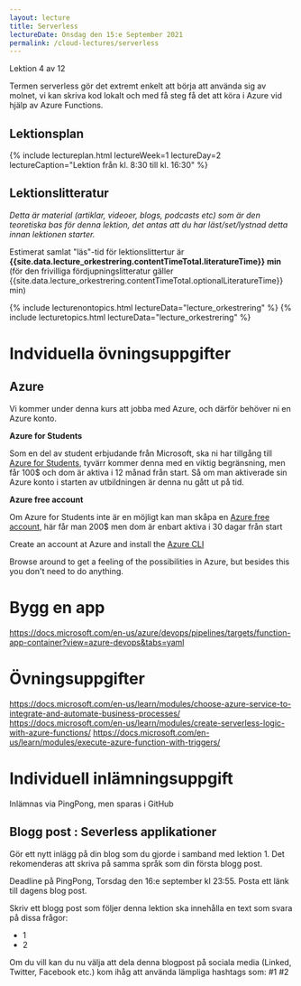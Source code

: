 ```yaml
---
layout: lecture
title: Serverless
lectureDate: Onsdag den 15:e September 2021
permalink: /cloud-lectures/serverless 
---
```

Lektion 4 av 12

Termen serverless gör det extremt enkelt att börja att använda sig av molnet, vi kan skriva kod lokalt och med få steg få det att köra i Azure vid hjälp av Azure Functions.

## Lektionsplan

{% include lectureplan.html lectureWeek=1 lectureDay=2 lectureCaption="Lektion från kl. 8:30 till kl. 16:30" %}

## Lektionslitteratur
*Detta är material (artiklar, videoer, blogs, podcasts etc) som är den teoretiska bas för denna lektion, det antas att du har läst/set/lystnad detta innan lektionen starter.*

Estimerat samlat "läs"-tid för lektionslittertur är **{{site.data.lecture_orkestrering.contentTimeTotal.literatureTime}} min** (för den frivilliga fördjupningslitteratur gäller {{site.data.lecture_orkestrering.contentTimeTotal.optionalLiteratureTime}} min)

{% include lecturenontopics.html lectureData="lecture_orkestrering" %}
{% include lecturetopics.html lectureData="lecture_orkestrering" %}



# Indviduella övningsuppgifter
## Azure

Vi kommer under denna kurs att jobba med Azure, och därför behöver ni en Azure konto.

**Azure for Students**

Som en del av student erbjudande från Microsoft, ska ni har tillgång till [Azure for Students](https://azure.microsoft.com/en-us/free/students/), tyvärr kommer denna med en viktig begränsning, men får 100$ och dom är aktiva i 12 månad från start. Så om man aktiverade sin Azure konto i starten av utbildningen är denna nu gått ut på tid.

**Azure free account**

Om Azure for Students inte är en möjligt kan man skåpa en [Azure free account](https://azure.microsoft.com/en-us/free/?ref=VSDevEssentials), här får man 200$ men dom är enbart aktiva i 30 dagar från start


Create an account at Azure and install the [Azure CLI](https://docs.microsoft.com/en-us/cli/azure/install-azure-cli-windows)

Browse around to get a feeling of the possibilities in Azure, but besides this you don't need to do anything.

# Bygg en app
https://docs.microsoft.com/en-us/azure/devops/pipelines/targets/function-app-container?view=azure-devops&tabs=yaml

# Övningsuppgifter

https://docs.microsoft.com/en-us/learn/modules/choose-azure-service-to-integrate-and-automate-business-processes/
https://docs.microsoft.com/en-us/learn/modules/create-serverless-logic-with-azure-functions/
https://docs.microsoft.com/en-us/learn/modules/execute-azure-function-with-triggers/

# Individuell inlämningsuppgift

Inlämnas via PingPong, men sparas i GitHub
## Blogg post : Severless applikationer

Gör ett nytt inlägg på din blog som du gjorde i samband med lektion 1. Det rekomenderas att skriva på samma språk som din första blogg post.

Deadline på PingPong, Torsdag den 16:e september kl 23:55. Posta ett länk till dagens blog post.

Skriv ett blogg post som följer denna lektion ska innehålla en text som svara på dissa frågor:
* 1
* 2

Om du vill kan du nu välja att dela denna blogpost på sociala media (Linked, Twitter, Facebook etc.) kom ihåg att använda lämpliga hashtags som: #1 #2